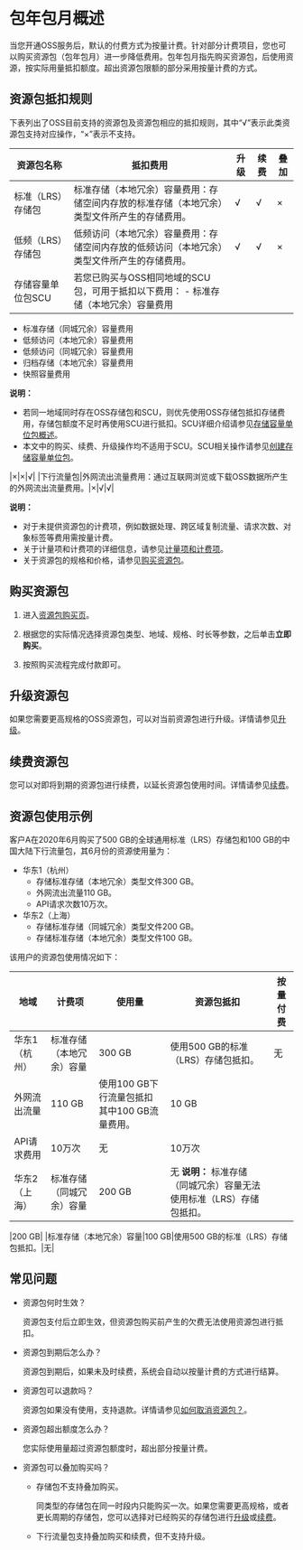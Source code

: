 # 包年包月概述

当您开通OSS服务后，默认的付费方式为按量计费。针对部分计费项目，您也可以购买资源包（包年包月）进一步降低费用。包年包月指先购买资源包，后使用资源，按实际用量抵扣额度。超出资源包限额的部分采用按量计费的方式。

## 资源包抵扣规则

下表列出了OSS目前支持的资源包及资源包相应的抵扣规则，其中“√”表示此类资源包支持对应操作，“×”表示不支持。

|资源包名称|抵扣费用|升级|续费|叠加|
|-----|----|--|--|--|
|标准（LRS）存储包|标准存储（本地冗余）容量费用：存储空间内存放的标准存储（本地冗余）类型文件所产生的存储费用。|√|√|×|
|低频（LRS）存储包|低频访问（本地冗余）容量费用：存储空间内存放的低频访问（本地冗余）类型文件所产生的存储费用。|√|√|×|
|存储容量单位包SCU|若您已购买与OSS相同地域的SCU包，可用于抵扣以下费用： -   标准存储（本地冗余）容量费用
-   标准存储（同城冗余）容量费用
-   低频访问（本地冗余）容量费用
-   低频访问（同城冗余）容量费用
-   归档存储（本地冗余）容量费用
-   快照容量费用

**说明：**

-   若同一地域同时存在OSS存储包和SCU，则优先使用OSS存储包抵扣存储费用，存储包额度不足时再使用SCU进行抵扣。SCU详细介绍请参见[存储容量单位包概述](/intl.zh-CN/块存储/存储容量单位包/存储容量单位包概述.md)。
-   本文中的购买、续费、升级操作均不适用于SCU。SCU相关操作请参见[创建存储容量单位包](/intl.zh-CN/块存储/存储容量单位包/创建存储容量单位包.md)。

|×|×|√|
|下行流量包|外网流出流量费用：通过互联网浏览或下载OSS数据所产生的外网流出流量费用。|×|√|√|

**说明：**

-   对于未提供资源包的计费项，例如数据处理、跨区域复制流量、请求次数、对象标签等费用需按量计费。
-   关于计量项和计费项的详细信息，请参见[计量项和计费项](/intl.zh-CN/计量计费/计量项和计费项/概述.md)。
-   关于资源包的规格和价格，请参见[购买资源包](https://common-buy-intl.alibabacloud.com/?spm=5176.8465980.bucket-list.2.11df6765PslE4M&commodityCode=oss_bag_intl#/buy)。

## 购买资源包

1.  进入[资源包购买页](https://common-buy-intl.alibabacloud.com/?spm=5176.8465980.bucket-list.2.11df6765PslE4M&commodityCode=oss_bag_intl#/buy)。

2.  根据您的实际情况选择资源包类型、地域、规格、时长等参数，之后单击**立即购买**。

3.  按照购买流程完成付款即可。


## 升级资源包

如果您需要更高规格的OSS资源包，可以对当前资源包进行升级。详情请参见[升级](/intl.zh-CN/计量计费/计费方式/包年包月/升级.md)。

## 续费资源包

您可以对即将到期的资源包进行续费，以延长资源包使用时间。详情请参见[续费](/intl.zh-CN/计量计费/计费方式/包年包月/续费.md)。

## 资源包使用示例

客户A在2020年6月购买了500 GB的全球通用标准（LRS）存储包和100 GB的中国大陆下行流量包，其6月份的资源使用量为：

-   华东1（杭州）
    -   存储标准存储（本地冗余）类型文件300 GB。
    -   外网流出流量110 GB。
    -   API请求次数10万次。
-   华东2（上海）
    -   存储标准存储（同城冗余）类型文件200 GB。
    -   存储标准存储（本地冗余）类型文件100 GB。

该用户的资源包使用情况如下：

|地域|计费项|使用量|资源包抵扣|按量付费|
|--|---|---|-----|----|
|华东1（杭州）|标准存储（本地冗余）容量|300 GB|使用500 GB的标准（LRS）存储包抵扣。|无|
|外网流出流量|110 GB|使用100 GB下行流量包抵扣其中100 GB流量费用。|10 GB|
|API请求费用|10万次|无|10万次|
|华东2（上海）|标准存储（同城冗余）容量|200 GB|无 **说明：** 标准存储（同城冗余）容量无法使用标准（LRS）存储包抵扣。

|200 GB|
|标准存储（本地冗余）容量|100 GB|使用500 GB的标准（LRS）存储包抵扣。|无|

## 常见问题

-   资源包何时生效？

    资源包支付后立即生效，但资源包购买前产生的欠费无法使用资源包进行抵扣。

-   资源包到期后怎么办？

    资源包到期后，如果未及时续费，系统会自动以按量计费的方式进行结算。

-   资源包可以退款吗？

    资源包如果没有使用，支持退款。详情请参见[如何取消资源包？](/intl.zh-CN/计量计费/常见问题/如何取消资源包.md)。

-   资源包超出额度怎么办？

    您实际使用量超过资源包额度时，超出部分按量计费。

-   资源包可以叠加购买吗？
    -   存储包不支持叠加购买。

        同类型的存储包在同一时段内只能购买一次。如果您需要更高规格，或者更长周期的存储包，您可以选择对已经购买的存储包进行[升级](#section_nnt_zug_lsv)或[续费](#section_axy_bot_o4m)。

    -   下行流量包支持叠加购买和续费，但不支持升级。

